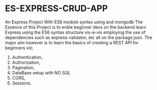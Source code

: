 # ES-EXPRESS-CRUD-APP
An Express Project With ES6 module syntax using and mongodb
The Essence of this Project is to enble beginner devs on the backend learn Express using the ES6 syntax structure 
vis-a-vis employing the use of dependencies such as express-validator, etc all on the package.json. 
The major aim however is to learn the basics of creating a REST API for beginners 
viz;
1. Authentication,
2. Authorization,
3. Pagination,
4. DataBase setup with NO SQL
5. CORS,
6. Sessions.
